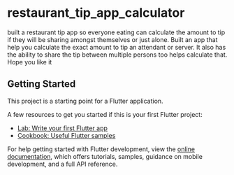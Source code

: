 # restaurant_tip_app_calculator

built a restaurant tip app so everyone eating can calculate the amount to tip if they will be sharing amongst themselves or just alone.
Built an app that help you calculate the exact amount to tip an attendant or server. It also has the ability to share the tip between
multiple persons too helps calculate that. Hope you like it

## Getting Started

This project is a starting point for a Flutter application.

A few resources to get you started if this is your first Flutter project:

- [Lab: Write your first Flutter app](https://docs.flutter.dev/get-started/codelab)
- [Cookbook: Useful Flutter samples](https://docs.flutter.dev/cookbook)

For help getting started with Flutter development, view the
[online documentation](https://docs.flutter.dev/), which offers tutorials,
samples, guidance on mobile development, and a full API reference.
